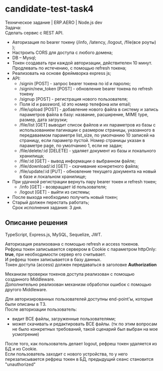 # candidate-test-task4


Техническое задание | ERP.AERO | Node.js dev  
Задача:  
Сделать сервис с REST API.   
* Авторизация по bearer токену (/info, /latency, /logout, /file(все роуты) );  
* Настроить CORS для доступа с любого домена;  
* DB – Mysql;  
* Токен создавать при каждой авторизации, действителен 10 минут. Продлевать по истечению, с помощью refresh токена;  
* Реализовать на основе фреймворка express js;  
* API:  
   * /signin [POST] - запрос bearer токена по id и паролю;  
   * /signin/new_token [POST]  - обновление bearer токена по refresh токену  
   * /signup [POST] - регистрация нового пользователя;  
   * Поля id и password, id это номер телефона или email;  
   * /file/upload [POST] - добавление нового файла в систему и запись параметров файла в базу: название, расширение, MIME type, размер, дата загрузки;  
   * /file/list [GET]  выводит список файлов и их параметров из базы с использованием пагинации с размером страницы, указанного в передаваемом параметре list_size, по       умолчанию 10 записей на страницу, если параметр пустой. Номер страницы указан в параметре page, по умолчанию 1, если не задан;   
   * /file/delete/:id [DELETE] - удаляет документ из базы и локального хранилища;  
   * /file/:id [GET] - вывод информации о выбранном файле;   
   * /file/download/:id [GET] - скачивание конкретного файла;  
   * /file/update/:id [PUT] - обновление текущего документа на новый в базе и локальном хранилище;  
* При удачной регистрации вернуть пару  bearer токен и refresh токен;  
   * /info [GET] - возвращает id пользователя;  
   * /logout [GET] - выйти из системы;  
* После выхода необходимо получить новый токен;  
* Старый должен перестать работать;  
Срок исполнения задания: 3 дня.  


## Описание решения
TypeScript, Express.js, MySQL, Sequelize, JWT.

Авторизация реализована с помощью refresh и access токенов.  
Рефреш токен записывается сервером в Cookie с параметром httpOnly: **true**, при необходимости сервер его считывает.  
И рефреш токен записывается в базу данных.  
Токен доступа (access) должен передаваться в заголовке **Authorization**  

Механизм проверки токенов доступа реализован с помощью созданного Middleware.  
Дополнительно реализован механизм обработки ошибок с помощью другого Middleware.  

Для авторизированных пользователей доступны end-point'ы, которые были описаны в ТЗ.  
После авторизации пользователь:
- видит ВСЕ файлы, загруженные пользователями;
- может скачивать и редактировать ВСЕ файлы.
(тк по этим вопросам не было конкретных требований, такой сценарий был выбран на мое усмотрение)

После того, как пользователь делает logout, рефреш токен удаляется из БД и из Cookie.  
Если пользователь заходит с нового устройства, то у него перезаписывается рефреш токен в БД, предыдущий сеанс становится "unauthorized"









